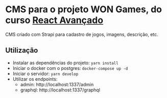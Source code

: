 # CMS para o projeto WON Games, do curso [React Avançado](https://www.udemy.com/course/react-avancado/)

CMS criado com Strapi para cadastro de jogos, imagens, descrição, etc.

## Utilização
- Instalar as dependências do projeto: `yarn install`
- Iniciar o docker com o postgres: `docker-compose up -d`
- Iniciar o servidor: `yarn develop`
- Utilizar os endpoints: 
  - admin: http://localhost:1337/admin
  - graphql: http://localhost:1337/graphql
